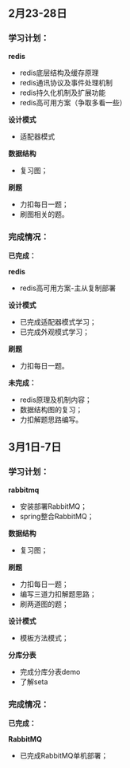 ## 2月23-28日

### 学习计划：

**redis**

* redis底层结构及缓存原理
* redis通讯协议及事件处理机制
* redis持久化机制及扩展功能
* redis高可用方案（争取多看一些）

**设计模式**

* 适配器模式

**数据结构**

* 复习图；

**刷题**

* 力扣每日一题；
* 刷图相关的题。

### 完成情况：

**已完成：**

**redis**

* redis高可用方案-主从复制部署

**设计模式**

* 已完成适配器模式学习；
* 已完成外观模式学习；

**刷题**

* 力扣每日一题。

**未完成：**

* redis原理及机制内容；
* 数据结构图的复习；
* 力扣解题思路编写。

## 3月1日-7日

### 学习计划：

**rabbitmq**

* 安装部署RabbitMQ；
* spring整合RabbitMQ；

**数据结构**

* 复习图；

**刷题**

* 力扣每日一题；
* 编写三道力扣解题思路；
* 刷两道图的题；

**设计模式**

* 模板方法模式；

**分库分表**

* 完成分库分表demo
* 了解seta

### 完成情况：

**已完成：**

**RabbitMQ**

* 已完成RabbitMQ单机部署；



